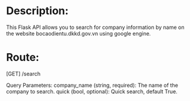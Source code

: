 # Description:
This Flask API allows you to search for company information by name on the website bocaodientu.dkkd.gov.vn using google engine. 

# Route:
[GET] /search

Query Parameters:
company_name (string, required): The name of the company to search.
quick (bool, optional): Quick search, default True.